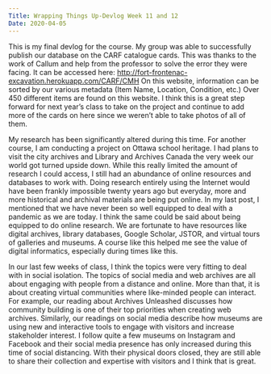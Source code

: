 ```yaml
---
Title: Wrapping Things Up-Devlog Week 11 and 12
Date: 2020-04-05
---
```



This is my final devlog for the course. My group was able to successfully publish our database on the CARF catalogue cards. This was thanks to the work of Callum and help from the professor to solve the error they were facing. It can be accessed here: 
http://fort-frontenac-excavation.herokuapp.com/CARF/CMH
On this website, information can be sorted by our various metadata (Item Name, Location, Condition, etc.) Over 450 different items are found on this website. I think this is a great step forward for next year’s class to take on the project and continue to add more of the cards on here since we weren’t able to take photos of all of them. 

My research has been significantly altered during this time. For another course, I am conducting a project on Ottawa school heritage. I had plans to visit the city archives and Library and Archives Canada the very week our world got turned upside down. While this really limited the amount of research I could access, I still had an abundance of online resources and databases to work with. Doing research entirely using the Internet would have been frankly impossible twenty years ago but everyday, more and more historical and archival materials are being put online. In my last post, I mentioned that we have never been so well equipped to deal with a pandemic as we are today. I think the same could be said about being equipped to do online research. We are fortunate to have resources like digital archives, library databases, Google Scholar, JSTOR, and virtual tours of galleries and museums. A course like this helped me see the value of digital informatics, especially during times like this. 

In our last few weeks of class, I think the topics were very fitting to deal with in social isolation. The topics of social media and web archives are all about engaging with people from a distance and online. More than that, it is about creating virtual communities where like-minded people can interact. For example, our reading about Archives Unleashed discusses how community building is one of their top priorities when creating web archives. Similarly, our readings on social media describe how museums are using new and interactive tools to engage with visitors and increase stakeholder interest. I follow quite a few museums on Instagram and Facebook and their social media presence has only increased during this time of social distancing. With their physical doors closed, they are still able to share their collection and expertise with visitors and I think that is great. 
